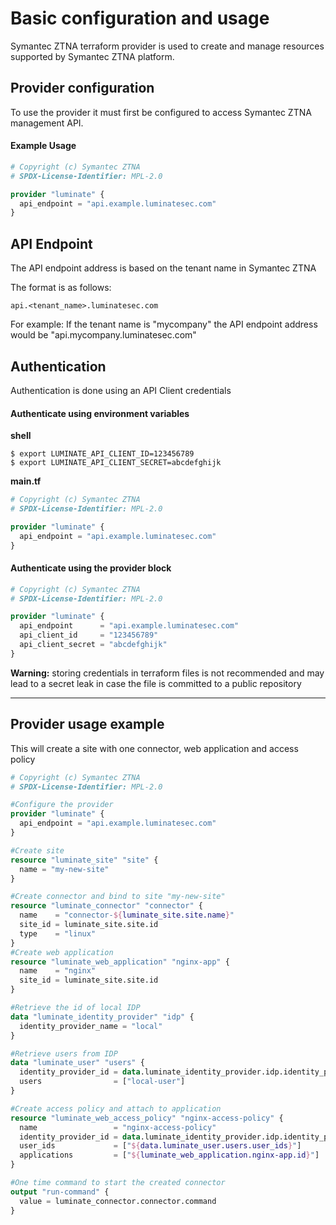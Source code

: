 Basic configuration and usage
==========

Symantec ZTNA terraform provider is used to create and
manage resources supported by Symantec ZTNA platform.

Provider configuration
-----------

To use the provider it must first be configured to access Symantec ZTNA management API.

#### Example Usage

```terraform
# Copyright (c) Symantec ZTNA
# SPDX-License-Identifier: MPL-2.0

provider "luminate" {
  api_endpoint = "api.example.luminatesec.com"
}
```

API Endpoint
------

The API endpoint address is based on the tenant name in Symantec ZTNA

The format is as follows:
```
api.<tenant_name>.luminatesec.com
```
For example:
If the tenant name is "mycompany" the API endpoint address would be
"api.mycompany.luminatesec.com"

Authentication
-------

Authentication is done using an API Client credentials

#### Authenticate using environment variables

**shell**
```
$ export LUMINATE_API_CLIENT_ID=123456789
$ export LUMINATE_API_CLIENT_SECRET=abcdefghijk
```

**main.<span></span>tf**

```terraform
# Copyright (c) Symantec ZTNA
# SPDX-License-Identifier: MPL-2.0

provider "luminate" {
  api_endpoint = "api.example.luminatesec.com"
}
```

#### Authenticate using the provider block

```terraform
# Copyright (c) Symantec ZTNA
# SPDX-License-Identifier: MPL-2.0

provider "luminate" {
  api_endpoint      = "api.example.luminatesec.com"
  api_client_id     = "123456789"
  api_client_secret = "abcdefghijk"
}
```

  **Warning:** storing credentials in terraform files is not recommended and may lead to a secret leak in case the file is committed to a public repository

------

Provider usage example
-----------

This will create a site with one connector, web application and access
policy

```terraform
# Copyright (c) Symantec ZTNA
# SPDX-License-Identifier: MPL-2.0

#Configure the provider
provider "luminate" {
  api_endpoint = "api.example.luminatesec.com"
}

#Create site
resource "luminate_site" "site" {
  name = "my-new-site"
}

#Create connector and bind to site "my-new-site"
resource "luminate_connector" "connector" {
  name    = "connector-${luminate_site.site.name}"
  site_id = luminate_site.site.id
  type    = "linux"
}
#Create web application
resource "luminate_web_application" "nginx-app" {
  name    = "nginx"
  site_id = luminate_site.site.id
}

#Retrieve the id of local IDP
data "luminate_identity_provider" "idp" {
  identity_provider_name = "local"
}

#Retrieve users from IDP
data "luminate_user" "users" {
  identity_provider_id = data.luminate_identity_provider.idp.identity_provider_id
  users                = ["local-user"]
}

#Create access policy and attach to application
resource "luminate_web_access_policy" "nginx-access-policy" {
  name                 = "nginx-access-policy"
  identity_provider_id = data.luminate_identity_provider.idp.identity_provider_id
  user_ids             = ["${data.luminate_user.users.user_ids}"]
  applications         = ["${luminate_web_application.nginx-app.id}"]
}

#One time command to start the created connector
output "run-command" {
  value = luminate_connector.connector.command
}
```
